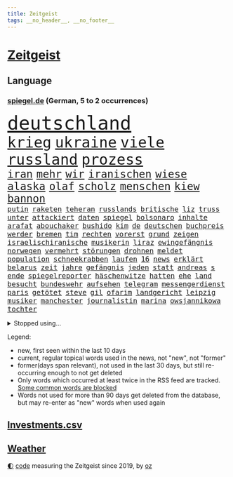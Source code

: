 ```yaml
---
title: Zeitgeist
tags: __no_header__, __no_footer__
---
```


# [Zeitgeist](https://oliz.io/zeitgeist/)

## Language

<h3><a href="https://www.spiegel.de" target="_blank">spiegel.de</a> (German, 5 to 2 occurrences)</h3>
<p style="font-family:monospace">
<span style="font-size:32pt"><a href="news_links.html#deutschland" class="current">deutschland</a></span>
<br>
<span style="font-size:25pt"><a href="news_links.html#krieg" class="current">krieg</a></span>
<span style="font-size:25pt"><a href="news_links.html#ukraine" class="current">ukraine</a></span>
<span style="font-size:25pt"><a href="news_links.html#viele" class="current">viele</a></span>
<span style="font-size:25pt"><a href="news_links.html#russland" class="current">russland</a></span>
<span style="font-size:25pt"><a href="news_links.html#prozess" class="current">prozess</a></span>
<br>
<span style="font-size:18pt"><a href="news_links.html#iran" class="current">iran</a></span>
<span style="font-size:18pt"><a href="news_links.html#mehr" class="current">mehr</a></span>
<span style="font-size:18pt"><a href="news_links.html#wir" class="current">wir</a></span>
<span style="font-size:18pt"><a href="news_links.html#iranischen" class="current">iranischen</a></span>
<span style="font-size:18pt"><a href="news_links.html#wiese" class="current">wiese</a></span>
<span style="font-size:18pt"><a href="news_links.html#alaska" class="new">alaska</a></span>
<span style="font-size:18pt"><a href="news_links.html#olaf" class="current">olaf</a></span>
<span style="font-size:18pt"><a href="news_links.html#scholz" class="current">scholz</a></span>
<span style="font-size:18pt"><a href="news_links.html#menschen" class="current">menschen</a></span>
<span style="font-size:18pt"><a href="news_links.html#kiew" class="current">kiew</a></span>
<span style="font-size:18pt"><a href="news_links.html#bannon" class="current">bannon</a></span>
<br>
<span style="font-size:12pt"><a href="news_links.html#putin" class="current">putin</a></span>
<span style="font-size:12pt"><a href="news_links.html#raketen" class="current">raketen</a></span>
<span style="font-size:12pt"><a href="news_links.html#teheran" class="current">teheran</a></span>
<span style="font-size:12pt"><a href="news_links.html#russlands" class="current">russlands</a></span>
<span style="font-size:12pt"><a href="news_links.html#britische" class="current">britische</a></span>
<span style="font-size:12pt"><a href="news_links.html#liz" class="current">liz</a></span>
<span style="font-size:12pt"><a href="news_links.html#truss" class="current">truss</a></span>
<span style="font-size:12pt"><a href="news_links.html#unter" class="current">unter</a></span>
<span style="font-size:12pt"><a href="news_links.html#attackiert" class="current">attackiert</a></span>
<span style="font-size:12pt"><a href="news_links.html#daten" class="current">daten</a></span>
<span style="font-size:12pt"><a href="news_links.html#spiegel" class="current">spiegel</a></span>
<span style="font-size:12pt"><a href="news_links.html#bolsonaro" class="current">bolsonaro</a></span>
<span style="font-size:12pt"><a href="news_links.html#inhalte" class="current">inhalte</a></span>
<span style="font-size:12pt"><a href="news_links.html#arafat" class="current">arafat</a></span>
<span style="font-size:12pt"><a href="news_links.html#abouchaker" class="current">abouchaker</a></span>
<span style="font-size:12pt"><a href="news_links.html#bushido" class="current">bushido</a></span>
<span style="font-size:12pt"><a href="news_links.html#kim" class="current">kim</a></span>
<span style="font-size:12pt"><a href="news_links.html#de" class="current">de</a></span>
<span style="font-size:12pt"><a href="news_links.html#deutschen" class="current">deutschen</a></span>
<span style="font-size:12pt"><a href="news_links.html#buchpreis" class="current">buchpreis</a></span>
<span style="font-size:12pt"><a href="news_links.html#werder" class="current">werder</a></span>
<span style="font-size:12pt"><a href="news_links.html#bremen" class="current">bremen</a></span>
<span style="font-size:12pt"><a href="news_links.html#tim" class="current">tim</a></span>
<span style="font-size:12pt"><a href="news_links.html#rechten" class="current">rechten</a></span>
<span style="font-size:12pt"><a href="news_links.html#vorerst" class="current">vorerst</a></span>
<span style="font-size:12pt"><a href="news_links.html#grund" class="current">grund</a></span>
<span style="font-size:12pt"><a href="news_links.html#zeigen" class="current">zeigen</a></span>
<span style="font-size:12pt"><a href="news_links.html#israelischiranische" class="new">israelischiranische</a></span>
<span style="font-size:12pt"><a href="news_links.html#musikerin" class="current">musikerin</a></span>
<span style="font-size:12pt"><a href="news_links.html#liraz" class="new">liraz</a></span>
<span style="font-size:12pt"><a href="news_links.html#ewingefängnis" class="new">ewingefängnis</a></span>
<span style="font-size:12pt"><a href="news_links.html#norwegen" class="current">norwegen</a></span>
<span style="font-size:12pt"><a href="news_links.html#vermehrt" class="current">vermehrt</a></span>
<span style="font-size:12pt"><a href="news_links.html#störungen" class="current">störungen</a></span>
<span style="font-size:12pt"><a href="news_links.html#drohnen" class="current">drohnen</a></span>
<span style="font-size:12pt"><a href="news_links.html#meldet" class="current">meldet</a></span>
<span style="font-size:12pt"><a href="news_links.html#population" class="new">population</a></span>
<span style="font-size:12pt"><a href="news_links.html#schneekrabben" class="new">schneekrabben</a></span>
<span style="font-size:12pt"><a href="news_links.html#laufen" class="current">laufen</a></span>
<span style="font-size:12pt"><a href="news_links.html#16" class="current">16</a></span>
<span style="font-size:12pt"><a href="news_links.html#news" class="current">news</a></span>
<span style="font-size:12pt"><a href="news_links.html#erklärt" class="current">erklärt</a></span>
<span style="font-size:12pt"><a href="news_links.html#belarus" class="current">belarus</a></span>
<span style="font-size:12pt"><a href="news_links.html#zeit" class="current">zeit</a></span>
<span style="font-size:12pt"><a href="news_links.html#jahre" class="current">jahre</a></span>
<span style="font-size:12pt"><a href="news_links.html#gefängnis" class="current">gefängnis</a></span>
<span style="font-size:12pt"><a href="news_links.html#jeden" class="current">jeden</a></span>
<span style="font-size:12pt"><a href="news_links.html#statt" class="current">statt</a></span>
<span style="font-size:12pt"><a href="news_links.html#andreas" class="current">andreas</a></span>
<span style="font-size:12pt"><a href="news_links.html#s" class="current">s</a></span>
<span style="font-size:12pt"><a href="news_links.html#ende" class="current">ende</a></span>
<span style="font-size:12pt"><a href="news_links.html#spiegelreporter" class="current">spiegelreporter</a></span>
<span style="font-size:12pt"><a href="news_links.html#häschenwitze" class="new">häschenwitze</a></span>
<span style="font-size:12pt"><a href="news_links.html#hatten" class="current">hatten</a></span>
<span style="font-size:12pt"><a href="news_links.html#ehe" class="current">ehe</a></span>
<span style="font-size:12pt"><a href="news_links.html#land" class="current">land</a></span>
<span style="font-size:12pt"><a href="news_links.html#besucht" class="current">besucht</a></span>
<span style="font-size:12pt"><a href="news_links.html#bundeswehr" class="current">bundeswehr</a></span>
<span style="font-size:12pt"><a href="news_links.html#aufsehen" class="current">aufsehen</a></span>
<span style="font-size:12pt"><a href="news_links.html#telegram" class="current">telegram</a></span>
<span style="font-size:12pt"><a href="news_links.html#messengerdienst" class="new">messengerdienst</a></span>
<span style="font-size:12pt"><a href="news_links.html#paris" class="current">paris</a></span>
<span style="font-size:12pt"><a href="news_links.html#getötet" class="current">getötet</a></span>
<span style="font-size:12pt"><a href="news_links.html#steve" class="new">steve</a></span>
<span style="font-size:12pt"><a href="news_links.html#gil" class="current">gil</a></span>
<span style="font-size:12pt"><a href="news_links.html#ofarim" class="current">ofarim</a></span>
<span style="font-size:12pt"><a href="news_links.html#landgericht" class="current">landgericht</a></span>
<span style="font-size:12pt"><a href="news_links.html#leipzig" class="current">leipzig</a></span>
<span style="font-size:12pt"><a href="news_links.html#musiker" class="current">musiker</a></span>
<span style="font-size:12pt"><a href="news_links.html#manchester" class="current">manchester</a></span>
<span style="font-size:12pt"><a href="news_links.html#journalistin" class="current">journalistin</a></span>
<span style="font-size:12pt"><a href="news_links.html#marina" class="new">marina</a></span>
<span style="font-size:12pt"><a href="news_links.html#owsjannikowa" class="new">owsjannikowa</a></span>
<span style="font-size:12pt"><a href="news_links.html#tochter" class="current">tochter</a></span>
</p>
<details>
<summary>Stopped using...</summary>
<p class="former" style="font-size:12pt">
mainz(726) and(725) ans(725) asche(725) botschaft(725) gleichzeitig(725) internationaler(725) investoren(725) show(725) 5(724) abends(724) reichen(724) anne(723) aufgeben(723) eingereicht(723) evakuiert(723) freien(723) kurzem(723) wechseln(723) wünschen(723) amsterdam(722) berichte(722) gewaltige(722) siegt(722) vorstand(722) altes(721) angeblichen(721) arbeitgeber(721) coronamaßnahmen(721) elektroauto(721) entwicklungen(721) magdeburg(721) mannes(721) meldete(721) rote(721) schwangere(721) senken(721) waffe(721) wirkte(721) angekommen(720) beschimpft(720) gemeinden(720) leon(720) löhne(720) unabhängigkeit(720) unerwartet(720) verzweifelt(720) aufgrund(719) betroffenen(719) forderungen(719) lohnt(719) mathias(719) nawalny(719) rief(719) sogenannte(719) stärken(719) unterschiede(719) untersuchungen(719) verbieten(719) äthiopien(719) drosten(718) entdeckten(718) gesundheitlichen(718) rassistische(718) rettet(718) you(718) day(717) flammen(717) gegenseitig(717) klimawandels(717) krank(717) nominiert(717) quarantäne(717) sprecher(717) stoppte(717) taten(717) 10000(716) 1945(716) anschließend(716) fahrt(716) hunde(716) klagt(716) kontrollieren(716) minderjährige(716) passen(716) positive(716) rainer(716) verfassungsschutz(716) anwälte(715) gewinner(715) historischen(715) homeoffice(715) landkreis(715) scheidet(715) schweigt(715) trainiert(715) verbot(715) äußert(715) kostet(714) meister(714) miteinander(714) stoßen(714) verhängte(714) zverev(714) angesteckt(713) ausbau(713) bad(713) härter(713) kryptowährung(713) leer(713) schulze(713) verlauf(713) weite(713) bekämpfung(712) tennis(712) atem(711) erbe(711) heil(711) historische(711) karte(711) schnitt(711) sichergestellt(711) ärgert(711) ausgeliefert(710) bestimmten(710) demokratische(710) norbert(710) veröffentlichte(710) wählen(710) zwang(710) 96(709) freilassung(709) genehmigung(709) torhüter(709) unterricht(709) bestätigen(708) lernt(708) spaß(708) endete(707) erfunden(706) volksrepublik(706) italienischen(705) kindes(705) betont(704) brite(704) demokratischen(704) psychische(704) signalisiert(704) auflagen(703) enge(703) zogen(703) änderungen(703) erfolgreichsten(702) juristisch(702) pünktlich(702) präsidentin(701) republik(701) kabul(700) presse(700) nachgewiesen(699) schrecken(699) duisburg(698) solange(698) kate(697) reduzieren(697) top(697) großem(696) außerhalb(695) hand(695) erstochen(694) politikerin(694) saintgermain(694) handel(693) rang(693) syrer(693) teilnahme(693) erschießt(692) sitzung(692) startete(692) parallelen(691) mitarbeiterin(689) stress(688) telefonat(688) wirbel(687) jurist(686) schlugen(686) niedrig(685) auseinandersetzung(684) klasse(684) zeigten(684) künstliche(683) akten(682) praxis(680) erfolgreichen(679) grünenchefin(679) athletinnen(678) olympia(677) gerieten(675) annäherung(674) tuchel(672) wasserstoff(668) ungewöhnlichen(666) drohne(664) teuren(664) gewusst(659) betrunkener(658) last(658) zusätzliche(656) ärmelkanal(656) einfache(652) jessica(652) liter(648) berühmtesten(646) schutzsuchende(645) dankt(638) nick(634) umbau(626) sondersitzung(600) nationalpark(598) neonazis(594) unzureichend(579) todesursache(573) notstand(572) ausländischen(566) zusammengebrochen(556) untermauert(551) erteilte(550) abgestürzt(546) gebeten(539) enthalten(528) gewalttat(527) statistik(523) holz(511) abgegeben(495) ungeimpfte(491) eingeladen(487) gesichtet(484) ausbildung(473) berge(470) fotografen(469) ministerin(463) morgens(463) mythos(460) lebensmitteln(459) liebt(459) kümmern(456) unseres(456) partnerschaft(451) britisches(450) kalte(450) schrumpft(450) britney(448) spears(448) rechtens(444) beides(441) erhebung(441) sätze(441) mächtigen(440) wandte(440) venedig(439) vierjährige(438) verrückt(434) vorliegen(433) wellen(426) gremium(425) kyrgios(425) ermordung(424) inszenieren(423) vertretung(423) dankte(421) erfolglos(421) halfen(416) fraktion(415) nicole(413) jahrzehnt(410) jenseits(410) expertin(409) erhofft(406) plante(400) zurückziehen(400) übertragen(399) moderner(398) gewohnt(397) iphones(397) geleistet(393) inneren(393) 115(385) momente(385) kritischen(383) telefoniert(379) arten(374) infektionsschutzgesetz(374) boss(370) söders(367) worum(367) anheben(364) zürich(364) basketballstar(358) gefeuert(355) getötete(353) mehrfamilienhaus(352) unterhaus(350) kongo(348) rauswurf(347) eingefroren(346) shanghai(346) stern(344) bewerten(343) zeitpunkt(343) benutzt(339) rhein(339) geheimdienste(334) oppositionsführer(334) feiertag(332) hafenstadt(330) zufällig(326) lockt(324) matteo(321) westlicher(321) netflixserie(320) stürzten(316) gestiegene(315) bescheid(312) dutzenden(312) fassen(307) svenja(304) decken(303) explodieren(301) getreide(300) griffen(300) formel1saison(299) mache(299) stephen(299) einfacher(298) behält(297) oskar(297) ministerinnen(296) mitleid(294) vietnam(294) zufall(294) sportliche(293) unterzeichnen(292) arbeitsminister(290) bestrafen(289) omikronvariante(289) möchten(288) riskiert(288) zustimmung(286) küche(282) klappt(280) ersatz(279) bemerkenswerte(278) betrachtet(278) transport(277) wahnsinn(277) kanzlers(276) landwirtschaftsminister(276) cool(273) langjährigen(271) ricarda(271) drohte(269) kitas(269) erkrankungen(268) getreten(268) vorzubereiten(268) normalen(267) kriterien(266) passierte(264) langzeitfolgen(263) abhalten(261) schlüssel(261) wandern(260) widersprechen(260) spektakel(259) frauenquote(258) erzbistum(257) erweitern(256) grünem(254) teppich(254) überwachung(254) bridge(251) hauptbahnhof(251) einfachen(250) handwerk(250) wiederum(248) trikot(247) filmemacher(245) pekings(245) grandslamturnier(243) 49(242) knappes(241) säugling(241) bürgerkrieg(240) unweit(238) bewahren(237) unabhängiger(237) 1972(236) sofortige(236) fisch(235) m(233) reichweite(233) beckham(232) rüstungskonzern(232) n(231) überraschungen(231) eubehörde(228) iga(228) świątek(228) 17jährige(225) nizza(224) sitz(222) verhilft(220) klug(219) gitter(218) profite(218) soziologin(218) eukommissionspräsidentin(217) initiative(217) torwart(215) arbeitszeit(211) kelly(211) sicherheitsinteressen(207) ukrainisches(207) lebe(206) container(205) fritz(205) geforderten(204) bevorstehende(203) hinterbliebenen(201) anpassung(199) brandenburger(199) niedergestochen(199) jahreszeit(198) riskant(198) starkregen(198) ukrainekrieges(198) beschuldigten(197) models(196) stoff(195) zutiefst(195) invasoren(193) bombardierung(192) wesel(192) prinzip(187) rahmen(186) slowenien(186) herzen(185) trinkwasser(185) austricksen(184) begrenzt(183) aufkommt(181) ergab(180) schweres(180) erfordert(179) ignorieren(179) influencer(179) kriegsführung(179) verfügt(179) abgrund(178) zwangsarbeit(178) basketballer(176) bundeswirtschaftsminister(176) ferraripilot(176) poleposition(176) wall(176) finanzchef(174) rhetorik(174) tankrabatts(174) erneuter(173) south(173) brille(172) günstigsten(170) täters(170) energiekonzerne(169) gerichtssaal(169) my(169) zurückgedrängt(168) bußgeld(167) neuerdings(167) minen(166) mordprozess(166) aufgefallen(165) zuschüsse(165) arbeitslosigkeit(163) schlagabtausch(163) galaxie(162) gärtner(162) ertrinken(161) lernrückstände(161) missglückter(161) großmutter(160) milliardenhöhe(160) jahrhundertflut(159) 34jähriger(158) windparks(157) umstände(155) empfinden(154) zollen(154) österreichischer(154) abgetrieben(153) geladenen(151) mischung(151) taugt(151) übergriffen(151) zentrale(150) 84(149) franken(149) mannheim(149) tennisprofis(149) vorstellt(149) dahin(147) hindernisse(147) schau(147) formal(146) zusammenkunft(145) ifoinstituts(144) positionieren(144) verschwanden(144) blockierte(142) 58jährigen(140) trennten(140) volksfest(140) zuständen(140) 23jährigen(139) demselben(139) nacheinander(139) bett(138) dinner(138) wirkungslos(138) anhören(137) megan(137) öllieferungen(137) 73jährige(136) involviert(136) privathaushalten(136) rage(136) existenziellen(135) jeanluc(135) militärverwaltung(135) besitzt(134) diskriminiert(134) einsatzes(132) einzuschränken(132) israelis(131) klimakatastrophe(131) vollem(131) love(130) schiene(130) weltuntergang(130) alcaraz(129) bedrohlich(129) europaparlament(129) potenzial(129) ran(129) 80000(128) chefs(128) ermöglicht(128) klimaschädlichen(127) 1200(126) abertausende(126) herrscher(126) hing(126) jabeur(126) ons(126) zumutung(126) affenpocken(125) ibiza(125) irrweg(125) kenia(125) kritischem(125) olympiaaus(124) privatleben(124) thronfolger(123) aufsichtsratschef(122) kundschaft(122) legalisierung(122) rammte(122) black(121) erdoğans(121) heimspiel(121) zusammengekommen(121) kühnert(120) löschflugzeuge(120) mitarbeitende(119) royale(119) spdgeneralsekretär(118) botschafterin(117) save(117) verbrennungsmotor(117) beirut(116) erhöhtes(116) galten(116) luka(116) vollgas(116) kovač(115) niko(115) ruben(115) styles(115) pakt(114) schimpft(114) schmetterlinge(114) durften(113) einzigen(113) heimliche(113) verfügen(113) bestimmter(112) margot(112) herzrasen(111) panne(111) rtlshow(111) senegal(111) theresa(111) 180(110) freibad(110) günstigen(110) tiktokvideos(110) youtube(110) 18jährige(109) rückseite(109) erkannt(108) update(108) matchball(106) unschuld(106) mitgeteilt(105) monza(105) wirtschaftskrieg(105) angepasst(104) fotografinnen(104) wal(104) zulassung(104) fotografierten(103) osnabrück(103) adresse(102) hast(102) hubert(102) jährliche(102) vogue(102) ankündigungen(101) raketenwerfer(101) stutthof(101) bär(100) internationales(100) kzsekretärin(100) paolo(100) tagsüber(100) begeht(99) entgleisung(98) erobern(98) personalmangel(98) plädieren(98) populismus(98) standards(98) transportieren(98) voraussichtlich(98) verlängerte(97) vermeintliche(97) zusammenhängt(97) außenhandel(96) marseille(96) nehme(96) ziellinie(96) übergewinnsteuer(96) geringverdiener(95) profiteure(95) sbahn(95) abgelehnte(94) angelegte(94) blues(94) dokumentation(94) forever(94) kartellrecht(94) kranken(94) hamm(93) notfalls(93) android(92) endgültige(92) harvey(92) beleidigung(91) brandkatastrophe(91) bruttoinlandsprodukt(91) heim(91) helmut(91) karen(91) kfw(91) kohls(91) milliardenlücke(91) verspottet(91) ba4(90) instrument(90) kommentare(90) konservatives(90) tribute(90) übergewinne(90) 16jähriger(89) abgaben(89) betrunkenen(89) bären(89) kostete(89) quelle(89) rechtspopulist(89) us(89) verpflichtend(89) benziner(88) fünfmal(88) gouverneure(88) kurzschlusshandlung(88) staatenbund(88) unzufriedene(88) üppig(88) einleiten(87) erbes(87) gleichauf(87) schwärmt(87) würdigte(87) zuschlägt(87) ankam(86) ethnische(86) feldjäger(86) neuzugang(86) till(86) angefordert(85) bundessozialministerium(85) detroit(85) entschuldigen(85) krach(85) plötzliche(85) soloalbum(85) verbale(85) comics(84) davis(84) emachtelfinale(84) lapid(84) laufzeitverlängerungen(84) leichnam(84) offenbach(84) regelungen(84) treibstoffe(84) vorschreiben(84) kommentatoren(83) matterhorn(83) nichtbinäre(83) segelboot(83) sonntagabend(83) tumulten(83) bird(82) durchsetzbar(82) errichtet(82) mischte(82) nachbarin(82) niedrigen(82) regenbogen(82) straßburger(82) sue(82) wissenschaft(82) überführung(82) auswirken(81) demonstrant(81) einbringen(81) ema(81) louisiana(81) pflaster(81) schmerzhaft(81) spreche(81) würdigen(81) beharrt(80) may(80) medizinische(80) regionale(80) strittigen(80) deckte(79) erneuerbarer(79) importverbot(79) kohlemeiler(79) usraumfahrtbehörde(79) atomstrom(78) geisel(78) italiener(78) leichenteile(78) madame(78) mysteriöser(78) stahl(78) becken(77) diess(77) erhöhungen(77) katastrophal(77) bundestagsabgeordneter(76) drängte(76) kannst(76) unvermittelt(76) videospielen(76) 75jährige(75) alleinstehende(75) ana(75) bay(75) branchenverband(75) clarence(75) reichstag(75) solches(75) tampa(75) verharmlosung(75) wache(75) albtraum(74) documentaskandal(74) kostspielig(74) ladenbesitzerin(74) oleksandr(74) strompreis(74) teuersten(74) brillen(73) expremierministerin(73) gletscherbruch(73) münden(73) schrumpfenden(73) korn(72) kürzungen(72) mächtigste(72) anheuern(71) begünstigen(71) hunsrück(71) winterwm(71) 62jähriger(70) aussteigen(70) bundesbildungsministerin(70) dauerhafte(70) elyas(70) gefangener(70) israelisches(70) klimafreundlich(70) m'barek(70) marktmacht(70) vorjahreszeitraum(70) ausschnitt(69) brennstoffzelle(69) damien(69) erdatmosphäre(69) fazit(69) hollywoods(69) schottlands(69) staatseinstieg(69) afghanin(68) filmten(68) gegriffen(68) lautes(68) nacktheit(68) rationiert(68) tribut(68) yousuf(68) minutiös(67) tarifvertrag(67) atmen(66) energiebranche(66) eukommissar(66) jannik(65) residenz(65) sinner(65) verweigerte(65) wagte(65) weltspitze(65) eisberg(64) energiefirmen(64) epos(64) leidenschaftlich(64) 40jährige(63) 69euroticket(63) coole(63) ken(63) klimaklage(63) senatsverwaltung(63) freigang(62) gedenkstätte(62) häftling(62) militärischem(62) schaltete(62) waffensysteme(62) bundeskabinett(61) gabrielle(61) gange(61) subventionen(61) trauerfeierlichkeiten(61) blake(60) rekordinflation(60) spruch(60) symbolisch(60) alijew(59) dreh(59) erzürnt(59) friedliches(59) sportboot(59) ätzt(59) children(58) zähe(58) armas(57) diana(57) präsent(57) bürgergeld(56) gasnotstand(56) gesinnung(56) jahn(56) sicherheitsvorkehrungen(56) zugticket(56) axt(55) bürgergelds(55) hollywoodkarriere(55) neuerungen(55) späteren(55) tvjournalist(55) herstellen(54) quatsch(54) rückzugsort(54) stichelt(54) durchs(53) peloton(53) technisch(53) verwalter(53) 89(52) emhalbfinale(52) glätten(52) irrfahrt(52) kriegswirtschaft(52) kulturen(52) milchstraße(52) seinerseits(52) sportwagen(52) wogen(52) arbeitsalltag(51) beseitigt(51) kabinettssitzung(51) vetternwirtschaft(51) vorkriegsniveau(51) überschuss(51) anstehen(50) bach(50) betragen(50) einladung(50) ergeht(50) kinderlähmung(50) lebenden(50) lebenserwartung(50) meilern(50) spektakulärer(50) vorlauf(50) badenbaden(49) dringender(49) gaskonzern(49) gemüter(49) leitzinsen(49) linda(49) rbbintendantin(49) schlesinger(49) synthetische(49) progression(48) schnappt(48) späße(48) tsv(48) zack(48) garcia(47) geschwindigkeit(47) strömung(47) terminal(47) ulrike(47) belohnung(46) einschreiten(46) events(46) getreideabkommen(46) hoffnungsträger(46) just(46) katastrophenalarm(46) klimabilanz(46) verletzter(46) wohlstands(46) brennstoff(45) grab(45) tipp(45) tänzerinnen(45) usrepräsentantenhauses(45) usspitzenpolitikerin(45) 112(44) akwlaufzeitverlängerung(44) darauffolgenden(44) kindergeld(44) messungen(44) pflegekräften(44) rekordfund(44) vorgängerregierung(44) co2ausstoß(43) coronaabschottung(43) flow(43) minderjährigen(43) 1999(42) beigesetzt(42) betzenberg(42) hände(42) rundfunks(42) turm(42) verkleinern(42) block(41) flüssen(41) heche(41) peru(41) torschützen(41) ungarischen(41) 48jähriger(40) blackouts(40) energiequelle(40) gordon(40) hessens(40) masche(40) nachbarländern(40) regisseure(40) tarife(40) durchgemacht(39) erlässt(39) gegenschlag(39) grundlegend(39) größeres(39) kandidierte(39) präsidentenberater(39) überrollen(39) hoffnungslos(38) intensiver(38) medium(38) parteichefs(38) sicherer(38) stechen(38) supertalent(38) zeitbombe(38) abzufedern(37) pornhub(37) tennisolympiasieger(37) weiterreichen(37) abfälle(36) bestimmtes(36) blutige(36) empfindlich(36) gebühr(36) gesundheits(36) kernkraftwerk(36) schafherde(36) abendessen(35) bezieher(35) eismassen(35) memphis(35) schrumpfte(35) verkehrsverbund(35) bundesarbeitsgericht(34) reaktor(34) wunderkind(34) zugspitze(34) überfällig(34) definiert(33) hatespeech(33) mitgerissen(33) thematisiert(33) vorsaison(33) ablehnung(32) montenegro(32) regulärer(32) reiten(32) verstöße(32) vertrieben(32) auszählung(31) berechnet(31) eid(31) mutmaßlichem(31) pflegte(31) phasenweise(31) staudamm(31) betrugsprozess(30) koffern(30) lou(30) schiefgehen(30) schwieg(30) straßenbahn(30) taxifahrer(30) überreste(30) beauftragten(29) bonus(29) füller(29) erforderlich(28) geborene(28) gewährt(28) vermeintlichen(28) wüstefeld(28) zeichentrickfilm(28) ignoranz(27) klaute(27) prinzen(27) schäfer(27) var(27) bostoner(26) flop(26) maryam(26) nationalhymne(26) nullnummer(26) veränderte(26) astronomie(25) basketballerin(25) dauerregen(25) ideal(25) konflikten(25) rätseln(25) talente(25) distanzieren(24) entmachtung(24) faszinierende(24) fristverlängerung(24) giovanni(24) helsinki(24) ortstermin(24) preisgekrönte(24) anmutenden(23) dunkle(23) folgekosten(23) linkenabgeordnete(23) maurer(23) mitsotakis(23) rheins(23) backhaus(22) erkannte(22) finanzspritzen(22) fristlos(22) gesteigert(22) krebserkrankungen(22) lawrence(22) missen(22) monieren(22) romane(22) südinsel(22) verbündeter(22) weiterführenden(22) 45jährige(21) chemikalien(21) heimsieg(21) heiterkeit(21) heroin(21) masern(21) montenegros(21) schwestern(21) erpressung(20) kommunikation(20) konten(20) astronaut(19) blüht(19) erkannten(19) grünenspitze(19) vergangenes(19) afghanisches(18) dončić(18) erinnerungskultur(18) gelber(18) music(18) tigray(18) transportern(18) wartete(18) äthiopischen(18) god(17) umverteilen(17) zugehen(17) abwasser(16) aufgeflammt(16) crystal(16) fauci(16) itzehoe(16) nervig(16) rügt(16) unsolidarisch(16) bangkok(15) behinderter(15) bewusstlos(15) brandenburgs(15) ertrank(15) orientiert(15) spiegelranking(15) verliebt(15) wandelt(15) charlbi(14) conference(14) einzelzelle(14) europäisches(14) evolution(14) notfallmaßnahmen(14) sadness(14) triangle(14) freigeist(13) italienischer(13) mittelschicht(13) sabotieren(13) stadtfest(13) branchen(12) ersparte(12) gebühren(12) niedersächsisches(12) siedlungen(12) akwbetreiber(11) babylon(11) befreiten(11) isolationshaft(11) königs(11) leyens(11) nachgebaut(11) rühren(11) verbindlich(11)
</p>
</details>
<p>Legend:
<ul>
<li><span class="new">new</span>, first seen within the last 10 days</li>
<li><span class="current">current</span>, regular topical words used in the news, not "new", not "former"</li>
<li><span class="former">former(days span relevant)</span>, not used in the last 30 days, but still re-occurring enough to not get deleted</li>
<li>Only words which occurred at least twice in the RSS feed are tracked. <a href="language/filters.py">Some common words are blocked</a></li>
<li>Words not used for more than 90 days get deleted from the database, but may re-enter as "new" words when used again</li>
</ul>
</p>

## [Investments](investments.html)[.csv](investments.csv)

## [Weather](weather.html)

<footer>
<a href="javascript:toggleTheme()" class="nav">🌓</a>
<a href="https://github.com/ooz/zeitgeist">code</a> measuring the Zeitgeist since 2019, by <a href="https://oliz.io">oz</a>
</footer>
